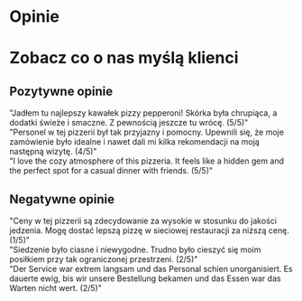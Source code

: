 # Opinie

# Zobacz co o nas myślą klienci


## Pozytywne opinie

<p>"Jadłem tu najlepszy kawałek pizzy pepperoni! Skórka była chrupiąca, a dodatki świeże i smaczne. Z pewnością jeszcze tu wrócę. (5/5)"<br>
"Personel w tej pizzerii był tak przyjazny i pomocny. Upewnili się, że moje zamówienie było idealne i nawet dali mi kilka rekomendacji na moją następną wizytę. (4/5)"<br>
"I love the cozy atmosphere of this pizzeria. It feels like a hidden gem and the perfect spot for a casual dinner with friends. (5/5)"
</p>


## Negatywne opinie 
<p>
  "Ceny w tej pizzerii są zdecydowanie za wysokie w stosunku do jakości jedzenia. Mogę dostać lepszą pizzę w sieciowej restauracji za niższą cenę. (1/5)"<br>
"Siedzenie było ciasne i niewygodne. Trudno było cieszyć się moim posiłkiem przy tak ograniczonej przestrzeni. (2/5)"<br>
  "Der Service war extrem langsam und das Personal schien unorganisiert. Es dauerte ewig, bis wir unsere Bestellung bekamen und das Essen war das Warten nicht wert. (2/5)"
</p>

